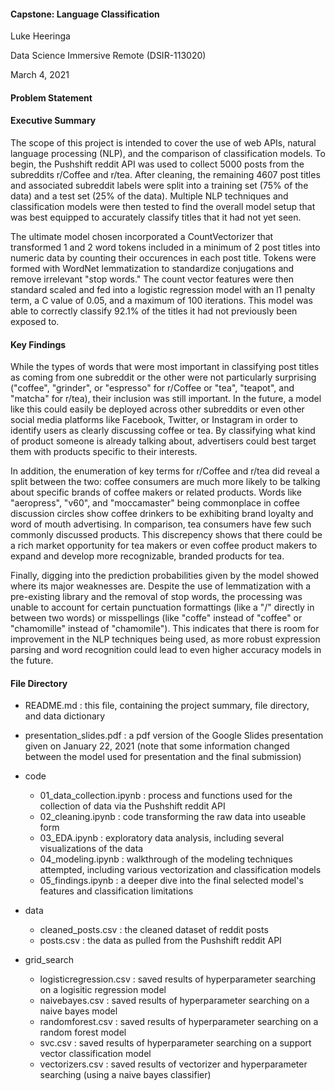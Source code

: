 #### Capstone: Language Classification
Luke Heeringa

Data Science Immersive Remote (DSIR-113020)

March 4, 2021

#### Problem Statement


#### Executive Summary

The scope of this project is intended to cover the use of web APIs, natural language processing (NLP), and the comparison of classification models. To begin, the Pushshift reddit API was used to collect 5000 posts from the subreddits r/Coffee and r/tea. After cleaning, the remaining 4607 post titles and associated subreddit labels were split into a training set (75% of the data) and a test set (25% of the data). Multiple NLP techniques and classification models were then tested to find the overall model setup that was best equipped to accurately classify titles that it had not yet seen. 

The ultimate model chosen incorporated a CountVectorizer that transformed 1 and 2 word tokens included in a minimum of 2 post titles into numeric data by counting their occurences in each post title. Tokens were formed with WordNet lemmatization to standardize conjugations and remove irrelevant "stop words." The count vector features were then standard scaled and fed into a logistic regression model with an l1 penalty term, a C value of 0.05, and a maximum of 100 iterations. This model was able to correctly classify 92.1% of the titles it had not previously been exposed to. 

#### Key Findings

While the types of words that were most important in classifying post titles as coming from one subreddit or the other were not particularly surprising ("coffee", "grinder", or "espresso" for r/Coffee or "tea", "teapot", and "matcha" for r/tea), their inclusion was still important. In the future, a model like this could easily be deployed across other subreddits or even other social media platforms like Facebook, Twitter, or Instagram in order to identify users as clearly discussing coffee or tea. By classifying what kind of product someone is already talking about, advertisers could best target them with products specific to their interests. 

In addition, the enumeration of key terms for r/Coffee and r/tea did reveal a split between the two: 
coffee consumers are much more likely to be talking about specific brands of coffee makers or related products. Words like "aeropress", "v60", and "moccamaster" being commonplace in coffee discussion circles show coffee drinkers to be exhibiting brand loyalty and word of mouth advertising. In comparison, tea consumers have few such commonly discussed products. This discrepency shows that there could be a rich market opportunity for tea makers or even coffee product makers to expand and develop more recognizable, branded products for tea. 

Finally, digging into the prediction probabilities given by the model showed where its major weaknesses are. Despite the use of lemmatization with a pre-existing library and the removal of stop words, the processing was unable to account for certain punctuation formattings (like a "/" directly in between two words) or misspellings (like "coffe" instead of "coffee" or "chamomille" instead of "chamomile"). This indicates that there is room for improvement in the NLP techniques being used, as more robust expression parsing and word recognition could lead to even higher accuracy models in the future. 

#### File Directory
- README.md : this file, containing the project summary, file directory, and data dictionary

- presentation_slides.pdf : a pdf version of the Google Slides presentation given on January 22, 2021 (note that some information changed between the model used for presentation and the final submission)

- code 
    - 01_data_collection.ipynb : process and functions used for the collection of data via the Pushshift reddit API
    - 02_cleaning.ipynb : code transforming the raw data into useable form
    - 03_EDA.ipynb : exploratory data analysis, including several visualizations of the data
    - 04_modeling.ipynb : walkthrough of the modeling techniques attempted, including various vectorization and classification models 
    - 05_findings.ipynb : a deeper dive into the final selected model's features and classification limitations


- data
    - cleaned_posts.csv : the cleaned dataset of reddit posts
    - posts.csv : the data as pulled from the Pushshift reddit API


- grid_search
    - logisticregression.csv : saved results of hyperparameter searching on a logisitic regression model
    - naivebayes.csv : saved results of hyperparameter searching on a naive bayes model
    - randomforest.csv : saved results of hyperparameter searching on a random forest model
    - svc.csv : saved results of hyperparameter searching on a support vector classification model
    - vectorizers.csv : saved results of vectorizer and hyperparameter searching (using a naive bayes classifier)

